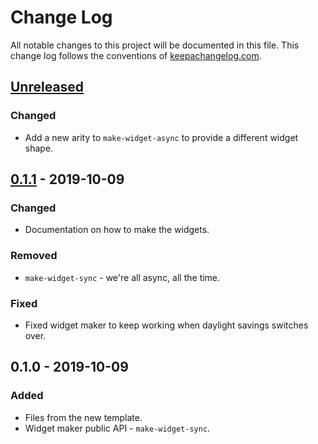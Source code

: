 # Change Log
All notable changes to this project will be documented in this file. This change log follows the conventions of [keepachangelog.com](http://keepachangelog.com/).

## [Unreleased]
### Changed
- Add a new arity to `make-widget-async` to provide a different widget shape.

## [0.1.1] - 2019-10-09
### Changed
- Documentation on how to make the widgets.

### Removed
- `make-widget-sync` - we're all async, all the time.

### Fixed
- Fixed widget maker to keep working when daylight savings switches over.

## 0.1.0 - 2019-10-09
### Added
- Files from the new template.
- Widget maker public API - `make-widget-sync`.

[Unreleased]: https://github.com/your-name/conversor/compare/0.1.1...HEAD
[0.1.1]: https://github.com/your-name/conversor/compare/0.1.0...0.1.1
